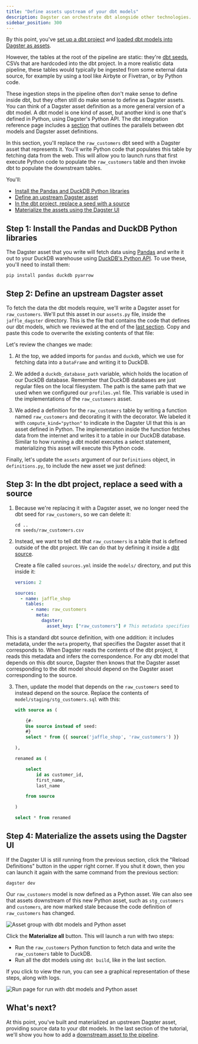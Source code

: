 ```yaml
---
title: "Define assets upstream of your dbt models"
description: Dagster can orchestrate dbt alongside other technologies.
sidebar_position: 300
---
```


By this point, you've [set up a dbt project](set-up-dbt-project) and [loaded dbt models into Dagster as assets](load-dbt-models).

However, the tables at the root of the pipeline are static: they're [dbt seeds](https://docs.getdbt.com/docs/build/seeds), CSVs that are hardcoded into the dbt project. In a more realistic data pipeline, these tables would typically be ingested from some external data source, for example by using a tool like Airbyte or Fivetran, or by Python code.

These ingestion steps in the pipeline often don't make sense to define inside dbt, but they often still do make sense to define as Dagster assets. You can think of a Dagster asset definition as a more general version of a dbt model. A dbt model is one kind of asset, but another kind is one that's defined in Python, using Dagster's Python API. The dbt integration reference page includes a [section](/integrations/libraries/dbt/reference#dbt-models-and-dagster-asset-definitions) that outlines the parallels between dbt models and Dagster asset definitions.

In this section, you'll replace the `raw_customers` dbt seed with a Dagster asset that represents it. You'll write Python code that populates this table by fetching data from the web. This will allow you to launch runs that first execute Python code to populate the `raw_customers` table and then invoke dbt to populate the downstream tables.

You'll:

- [Install the Pandas and DuckDB Python libraries](#step-1-install-the-pandas-and-duckdb-python-libraries)
- [Define an upstream Dagster asset](#step-2-define-an-upstream-dagster-asset)
- [In the dbt project, replace a seed with a source](#step-3-in-the-dbt-project-replace-a-seed-with-a-source)
- [Materialize the assets using the Dagster UI](#step-4-materialize-the-assets-using-the-dagster-ui)

## Step 1: Install the Pandas and DuckDB Python libraries

The Dagster asset that you write will fetch data using [Pandas](https://pandas.pydata.org/) and write it out to your DuckDB warehouse using [DuckDB's Python API](https://duckdb.org/docs/api/python/overview.html). To use these, you'll need to install them:

```shell
pip install pandas duckdb pyarrow
```

## Step 2: Define an upstream Dagster asset

To fetch the data the dbt models require, we'll write a Dagster asset for `raw_customers`. We'll put this asset in our `assets.py` file, inside the `jaffle_dagster` directory. This is the file that contains the code that defines our dbt models, which we reviewed at the end of the [last section](load-dbt-models#step-4-understand-the-python-code-in-your-dagster-project). Copy and paste this code to overwrite the existing contents of that file:

<CodeExample path="docs_snippets/docs_snippets/integrations/dbt/tutorial/upstream_assets/assets.py" startAfter="start_python_assets" endBefore="end_python_assets" />

Let's review the changes we made:

1. At the top, we added imports for `pandas` and `duckdb`, which we use for fetching data into a `DataFrame` and writing it to DuckDB.

2. We added a `duckdb_database_path` variable, which holds the location of our DuckDB database. Remember that DuckDB databases are just regular files on the local filesystem. The path is the same path that we used when we configured our `profiles.yml` file. This variable is used in the implementations of the `raw_customers` asset.

3. We added a definition for the `raw_customers` table by writing a function named `raw_customers` and decorating it with the <PyObject section="assets" module="dagster" object="asset" decorator /> decorator. We labeled it with `compute_kind="python"` to indicate in the Dagster UI that this is an asset defined in Python. The implementation inside the function fetches data from the internet and writes it to a table in our DuckDB database. Similar to how running a dbt model executes a select statement, materializing this asset will execute this Python code.

Finally, let's update the `assets` argument of our `Definitions` object, in `definitions.py`, to include the new asset we just defined:

<CodeExample path="docs_snippets/docs_snippets/integrations/dbt/tutorial/upstream_assets/definitions.py" startAfter="start_defs" endBefore="end_defs" />

## Step 3: In the dbt project, replace a seed with a source

1. Because we're replacing it with a Dagster asset, we no longer need the dbt seed for `raw_customers`, so we can delete it:

   ```shell
   cd ..
   rm seeds/raw_customers.csv
   ```

2. Instead, we want to tell dbt that `raw_customers` is a table that is defined outside of the dbt project. We can do that by defining it inside a [dbt source](https://docs.getdbt.com/docs/build/sources).

   Create a file called `sources.yml` inside the `models/` directory, and put this inside it:

   ```yaml
   version: 2

   sources:
     - name: jaffle_shop
       tables:
         - name: raw_customers
           meta:
             dagster:
               asset_key: ["raw_customers"] # This metadata specifies the corresponding Dagster asset for this dbt source.
   ```

This is a standard dbt source definition, with one addition: it includes metadata, under the `meta` property, that specifies the Dagster asset that it corresponds to. When Dagster reads the contents of the dbt project, it reads this metadata and infers the correspondence. For any dbt model that depends on this dbt source, Dagster then knows that the Dagster asset corresponding to the dbt model should depend on the Dagster asset corresponding to the source.

3. Then, update the model that depends on the `raw_customers` seed to instead depend on the source. Replace the contents of `model/staging/stg_customers.sql` with this:

   ```sql
   with source as (

       {#-
       Use source instead of seed:
       #}
       select * from {{ source('jaffle_shop', 'raw_customers') }}

   ),

   renamed as (

       select
           id as customer_id,
           first_name,
           last_name

       from source

   )

   select * from renamed
   ```

## Step 4: Materialize the assets using the Dagster UI

If the Dagster UI is still running from the previous section, click the "Reload Definitions" button in the upper right corner. If you shut it down, then you can launch it again with the same command from the previous section:

```shell
dagster dev
```

Our `raw_customers` model is now defined as a Python asset. We can also see that assets downstream of this new Python asset, such as `stg_customers` and `customers`, are now marked stale because the code definition of `raw_customers` has changed.

![Asset group with dbt models and Python asset](/images/integrations/dbt/using-dbt-with-dagster/upstream-assets/asset-graph.png)

Click the **Materialize all** button. This will launch a run with two steps:

- Run the `raw_customers` Python function to fetch data and write the `raw_customers` table to DuckDB.
- Run all the dbt models using `dbt build`, like in the last section.

If you click to view the run, you can see a graphical representation of these steps, along with logs.

![Run page for run with dbt models and Python asset](/images/integrations/dbt/using-dbt-with-dagster/upstream-assets/run-page.png)


## What's next?

At this point, you've built and materialized an upstream Dagster asset, providing source data to your dbt models. In the last section of the tutorial, we'll show you how to add a [downstream asset to the pipeline](downstream-assets).
